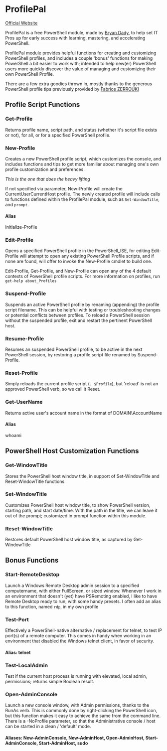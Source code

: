 # ProfilePal

[Official Website](http://bryan.dady.us/profilepal)

ProfilePal is a free PowerShell module, made by [Bryan Dady](http://about.me/bryandady), to help set IT Pros up for early success with learning, mastering, and accelerating PowerShell.

ProfilePal module provides helpful functions for creating and customizing PowerShell profiles, and includes a couple 'bonus' functions for making PowerShell a bit easier to work with; intended to help new(er) PowerShell users more quickly discover the value of managing and customizing their own PowerShell Profile.

There are a few extra goodies thrown in, mostly thanks to the generous PowerShell profile tips previously provided by [Fabrice ZERROUKI](http://www.zerrouki.com/powershell-profile-example/)

## Profile Script Functions

### Get-Profile

Returns profile name, script path, and status (whether it's script file exists or not), for all, or for a specified PowerShell profile. 

### New-Profile

Creates a new PowerShell profile script, which customizes the console, and includes functions and tips to get more familiar about managing one's own profile customization and preferences.

*This is the one that does the heavy lifting*

If not specified via parameter, New-Profile will create the CurrentUserCurrentHost profile. The newly created profile will include calls to functions defined within the ProfilePal module, such as `Set-WindowTitle`, and `prompt`. 

#### Alias

Initialize-Profile

### Edit-Profile

Opens a specified PowerShell profile in the PowerShell_ISE, for editing
Edit-Profile will attempt to open any existing PowerShell Profile scripts, and if none are found, will offer to invoke the New-Profile cmdlet to build one.

Edit-Profile, Get-Profile, and New-Profile can open any of the 4 default contexts of PowerShell profile scripts. For more information on profiles, run `get-help about_Profiles`

### Suspend-Profile

Suspends an active PowerShell profile by renaming (appending) the profile script filename. This can be helpful with testing or troubleshooting changes or potential conflicts between profiles. To reload a PowerShell session without the suspended profile, exit and restart the pertinent PowerShell host.

### Resume-Profile

Resumes an suspended PowerShell profile, to be active in the next PowerShell session, by restoring a profile script file renamed by Suspend-Profile.

### Reset-Profile

Simply reloads the current profile script (`. $Profile`), but 'reload' is not an approved PowerShell verb, so we call it Reset.

### Get-UserName

Returns active user's account name in the format of DOMAIN\AccountName

#### Alias

whoami

## PowerShell Host Customization Functions

### Get-WindowTitle

Stores the PowerShell host window title, in support of Set-WindowTitle and Reset-WindowTitle functions

### Set-WindowTitle

Customizes PowerShell host window title, to show PowerShell version, starting path, and start date/time. With the path in the title, we can leave it out of the prompt; customized in prompt function within this module.

### Reset-WindowTitle

Restores default PowerShell host window title, as captured by Get-WindowTitle

## Bonus Functions

### Start-RemoteDesktop

Launch a Windows Remote Desktop admin session to a specified computername, with either FullScreen, or sized window. Whenever I work in an environment that doesn't (yet) have PSRemoting enabled, I like to have Remote Desktop ready to run, with some handy presets. I often add an alias to this function, named `rdp`, in my own profile  

### Test-Port

Effectively a PowerShell-native alternative / replacement for telnet, to test IP port(s) of a remote computer. This comes in handy when working in an environment that disabled the Windows telnet client, in favor of security.

#### Alias: telnet

### Test-LocalAdmin

Test if the current host process is running with elevated, local admin, permissions; returns simple Boolean result.

### Open-AdminConsole

Launch a new console window, with Admin permissions, thanks to the RunAs verb. This is commonly done by right-clicking the PowerShell icon, but this function makes it easy to achieve the same from the command line. There is a 
-NoProfile parameter, so that the Administrative console / host can be started in a clean / 'default' mode.

#### Aliases: New-AdminConsole, New-AdminHost, Open-AdminHost, Start-AdminConsole, Start-AdminHost, sudo